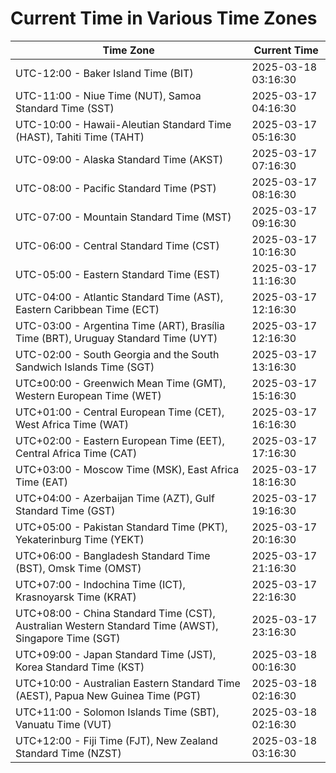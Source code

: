 # Current Time in Various Time Zones

| Time Zone | Current Time |
|-----------|--------------|
| UTC-12:00 - Baker Island Time (BIT) | 2025-03-18 03:16:30 |
| UTC-11:00 - Niue Time (NUT), Samoa Standard Time (SST) | 2025-03-17 04:16:30 |
| UTC-10:00 - Hawaii-Aleutian Standard Time (HAST), Tahiti Time (TAHT) | 2025-03-17 05:16:30 |
| UTC-09:00 - Alaska Standard Time (AKST) | 2025-03-17 07:16:30 |
| UTC-08:00 - Pacific Standard Time (PST) | 2025-03-17 08:16:30 |
| UTC-07:00 - Mountain Standard Time (MST) | 2025-03-17 09:16:30 |
| UTC-06:00 - Central Standard Time (CST) | 2025-03-17 10:16:30 |
| UTC-05:00 - Eastern Standard Time (EST) | 2025-03-17 11:16:30 |
| UTC-04:00 - Atlantic Standard Time (AST), Eastern Caribbean Time (ECT) | 2025-03-17 12:16:30 |
| UTC-03:00 - Argentina Time (ART), Brasília Time (BRT), Uruguay Standard Time (UYT) | 2025-03-17 12:16:30 |
| UTC-02:00 - South Georgia and the South Sandwich Islands Time (SGT) | 2025-03-17 13:16:30 |
| UTC±00:00 - Greenwich Mean Time (GMT), Western European Time (WET) | 2025-03-17 15:16:30 |
| UTC+01:00 - Central European Time (CET), West Africa Time (WAT) | 2025-03-17 16:16:30 |
| UTC+02:00 - Eastern European Time (EET), Central Africa Time (CAT) | 2025-03-17 17:16:30 |
| UTC+03:00 - Moscow Time (MSK), East Africa Time (EAT) | 2025-03-17 18:16:30 |
| UTC+04:00 - Azerbaijan Time (AZT), Gulf Standard Time (GST) | 2025-03-17 19:16:30 |
| UTC+05:00 - Pakistan Standard Time (PKT), Yekaterinburg Time (YEKT) | 2025-03-17 20:16:30 |
| UTC+06:00 - Bangladesh Standard Time (BST), Omsk Time (OMST) | 2025-03-17 21:16:30 |
| UTC+07:00 - Indochina Time (ICT), Krasnoyarsk Time (KRAT) | 2025-03-17 22:16:30 |
| UTC+08:00 - China Standard Time (CST), Australian Western Standard Time (AWST), Singapore Time (SGT) | 2025-03-17 23:16:30 |
| UTC+09:00 - Japan Standard Time (JST), Korea Standard Time (KST) | 2025-03-18 00:16:30 |
| UTC+10:00 - Australian Eastern Standard Time (AEST), Papua New Guinea Time (PGT) | 2025-03-18 02:16:30 |
| UTC+11:00 - Solomon Islands Time (SBT), Vanuatu Time (VUT) | 2025-03-18 02:16:30 |
| UTC+12:00 - Fiji Time (FJT), New Zealand Standard Time (NZST) | 2025-03-18 03:16:30 |
